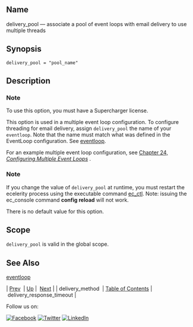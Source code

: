 <a name="config.ref.delivery_pool"></a>
## Name

delivery_pool — associate a pool of event loops with email delivery to use multiple threads

## Synopsis

`delivery_pool = "pool_name"`

<a name="idp24306864"></a>
## Description

### Note

To use this option, you must have a Supercharger license.

This option is used in a multiple event loop configuration. To configure threading for email delivery, assign `delivery_pool` the name of your `eventloop`. Note that the name must match what was defined in the EventLoop configuration. See [eventloop](config.ref.eventloop.php "eventloop").

For an example multiple event loop configuration, see [Chapter 24, *Configuring Multiple Event Loops*](multi_event_loops.php "Chapter 24. Configuring Multiple Event Loops") .

### Note

If you change the value of `delivery_pool` at runtime, you must restart the ecelerity process using the executable command [ec_ctl](executable.ec_ctl.php "ec_ctl"). Note: issuing the ec_console command **config reload**        will not work.

There is no default value for this option.

<a name="idp24315312"></a>
## Scope

`delivery_pool` is valid in the global scope.

<a name="idp24317120"></a>
## See Also

[eventloop](config.ref.eventloop.php "eventloop")

| [Prev](conf.ref.delivery_method.php)  | [Up](config.options.ref.php) |  [Next](conf.ref.delivery_response_timeout.php) |
| delivery_method  | [Table of Contents](index.php) |  delivery_response_timeout |

Follow us on:

[![Facebook](https://support.messagesystems.com/images/icon-facebook.png)](http://www.facebook.com/messagesystems) [![Twitter](https://support.messagesystems.com/images/icon-twitter.png)](http://twitter.com/#!/MessageSystems) [![LinkedIn](https://support.messagesystems.com/images/icon-linkedin.png)](http://www.linkedin.com/company/message-systems)